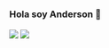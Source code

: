 ### Hola soy Anderson 👋

<!--
**AndersCFR/AndersCFR** is a ✨ _special_ ✨ repository because its `README.md` (this file) appears on your GitHub profile.

Here are some ideas to get you started:

- 🔭 I’m currently working on ...
- 🌱 I’m currently learning ...
- 👯 I’m looking to collaborate on ...
- 🤔 I’m looking for help with ...
- 💬 Ask me about ...
- 📫 How to reach me: ...
- 😄 Pronouns: ...
- ⚡ Fun fact: ...
-->

<img align="center" src="https://github-readme-stats.vercel.app/api?username=AndersCFR&&show_icons=true&title_color=ffffff&icon_color=bb2acf&text_color=daf7dc&bg_color=151515" />
<img align="center" src="https://github-readme-stats.vercel.app/api/top-langs/?username=AndersCFR&theme=light&hide_langs_below=1" />

